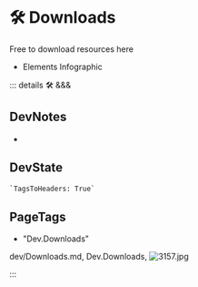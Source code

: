 
# 🛠 Downloads

Free to download resources here

- Elements Infographic

::: details 🛠 <dev>&&&</dev>

## DevNotes

-

## DevState

```py
`TagsToHeaders: True`
```

<h2>PageTags</h2>

- "Dev.Downloads"

dev/Downloads.md, <dev>Dev.Downloads</dev>, ![3157.jpg](/PaperPhoto/3157.jpg)

:::
